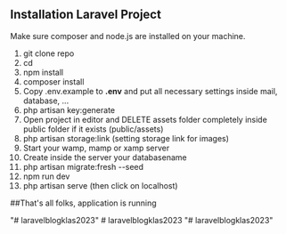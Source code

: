 ## Installation Laravel Project

Make sure composer and node.js are installed on your machine.

1. git clone repo <directory>
2. cd <directory>
3. npm install
4. composer install
5. Copy .env.example to **.env** and put all necessary settings inside
   mail, database, ...
6. php artisan key:generate
7. Open project in editor and DELETE assets folder completely inside public folder if it exists (public/assets)
8. php artisan storage:link (setting storage link for images)
9. Start your wamp, mamp or xamp server
10. Create inside the server your databasename
11. php artisan migrate:fresh --seed
12. npm run dev
13. php artisan serve (then click on localhost) 

##That's all folks, application is running


"# laravelblogklas2023" 
#   l a r a v e l b l o g k l a s 2 0 2 3  
 "# laravelblogklas2023" 
